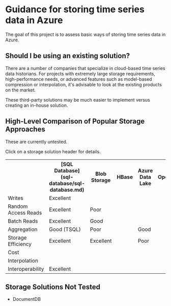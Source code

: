 # Guidance for storing time series data in Azure

The goal of this project is to assess basic ways of storing time series data in Azure.

## Should I be using an existing solution?

There are a number of companies that specialize in cloud-based time series data historians. For projects with extremely large storage requirements, high-performance needs, or advanced features such as model-based compression or interpolation, it's advisable to look at the existing products on the market.

These third-party solutions may be much easier to implement versus creating an in-house solution.

## High-Level Comparison of Popular Storage Approaches

These are currently untested.

Click on a storage solution header for details.

<table>
    <tr>
        <th></th>
        <th>[SQL Database](sql-database/sql-database.md)</th>
        <th>Blob Storage</th>
        <th>HBase</th>
        <th>Azure Data Lake</th>
        <th>OpenTSDB</th>
    </tr>
    <tr>
        <td>Writes</td>
        <td>Excellent</td>
        <td></td>
        <td></td>
        <td></td>
        <td></td>
    </tr>
    <tr>
        <td>Random Access Reads</td>
        <td>Excellent</td>
        <td>Poor</td>
        <td></td>
        <td></td>
        <td></td>
    </tr>
    <tr>
        <td>Batch Reads</td>
        <td>Excellent</td>
        <td>Good</td>
        <td></td>
        <td></td>
        <td></td>
    </tr>
    <tr>
        <td>Aggregation</td>
        <td>Good (TSQL)</td>
        <td>Poor</td>
        <td></td>
        <td>Good</td>
        <td></td>
    </tr>
    <tr>
        <td>Storage Efficiency</td>
        <td>Excellent</td>
        <td>Excellent</td>
        <td></td>
        <td>Poor</td>
        <td></td>
    </tr>
    <tr>
        <td>Cost</td>
        <td></td>
        <td></td>
        <td></td>
        <td></td>
        <td></td>
    </tr>
    <tr>
        <td>Interpolation</td>
        <td></td>
        <td></td>
        <td></td>
        <td></td>
        <td></td>
    </tr>
    <tr>
        <td>Interoperability</td>
        <td>Excellent</td>
        <td></td>
        <td></td>
        <td></td>
        <td></td>
    </tr>
</table>

## Storage Solutions Not Tested

* DocumentDB
